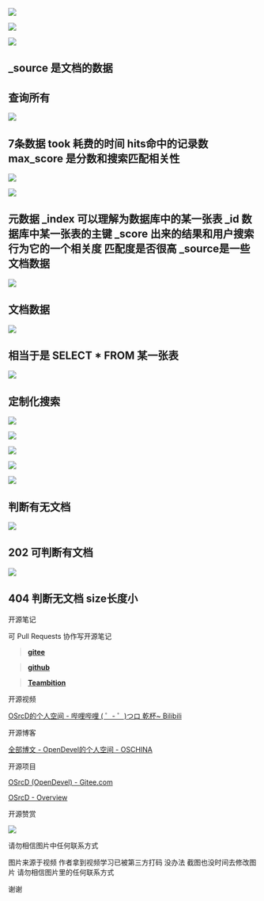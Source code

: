 ![](https://tcs.teambition.net/storage/31218ec80a0b55e3155a2300e9a51dc3b7f6?Signature=eyJhbGciOiJIUzI1NiIsInR5cCI6IkpXVCJ9.eyJBcHBJRCI6IjU5Mzc3MGZmODM5NjMyMDAyZTAzNThmMSIsIl9hcHBJZCI6IjU5Mzc3MGZmODM5NjMyMDAyZTAzNThmMSIsIl9vcmdhbml6YXRpb25JZCI6IiIsImV4cCI6MTYxMDcwMjM1OCwiaWF0IjoxNjEwMDk3NTU4LCJyZXNvdXJjZSI6Ii9zdG9yYWdlLzMxMjE4ZWM4MGEwYjU1ZTMxNTVhMjMwMGU5YTUxZGMzYjdmNiJ9.vlupzHHSSRI6M0ASKd2F5fE5qyLUCriSe0VPklaJy54&download=2020-09-17%20174614.png "")

![](https://tcs.teambition.net/storage/3121007c9919245194900d3a08d8a56fd991?Signature=eyJhbGciOiJIUzI1NiIsInR5cCI6IkpXVCJ9.eyJBcHBJRCI6IjU5Mzc3MGZmODM5NjMyMDAyZTAzNThmMSIsIl9hcHBJZCI6IjU5Mzc3MGZmODM5NjMyMDAyZTAzNThmMSIsIl9vcmdhbml6YXRpb25JZCI6IiIsImV4cCI6MTYxMDcwMjM1OCwiaWF0IjoxNjEwMDk3NTU4LCJyZXNvdXJjZSI6Ii9zdG9yYWdlLzMxMjEwMDdjOTkxOTI0NTE5NDkwMGQzYTA4ZDhhNTZmZDk5MSJ9.hiSOLtGJqM5Wgmk1L-K56LFfjJKhx_-Z2ESGkeM89GE&download=image.png "")

![](https://tcs.teambition.net/storage/312185d830dbc47cca1c79262f3b7e903c3e?Signature=eyJhbGciOiJIUzI1NiIsInR5cCI6IkpXVCJ9.eyJBcHBJRCI6IjU5Mzc3MGZmODM5NjMyMDAyZTAzNThmMSIsIl9hcHBJZCI6IjU5Mzc3MGZmODM5NjMyMDAyZTAzNThmMSIsIl9vcmdhbml6YXRpb25JZCI6IiIsImV4cCI6MTYxMDcwMjM1OCwiaWF0IjoxNjEwMDk3NTU4LCJyZXNvdXJjZSI6Ii9zdG9yYWdlLzMxMjE4NWQ4MzBkYmM0N2NjYTFjNzkyNjJmM2I3ZTkwM2MzZSJ9.BVbVJonk3UC5rCYmdrlsRMAepXK7Z_UZBEoVGuXqlVM&download=image.png "")

## _source 是文档的数据

## 查询所有

![](https://tcs.teambition.net/storage/3121c114b044c520f18e35984fe18176b53d?Signature=eyJhbGciOiJIUzI1NiIsInR5cCI6IkpXVCJ9.eyJBcHBJRCI6IjU5Mzc3MGZmODM5NjMyMDAyZTAzNThmMSIsIl9hcHBJZCI6IjU5Mzc3MGZmODM5NjMyMDAyZTAzNThmMSIsIl9vcmdhbml6YXRpb25JZCI6IiIsImV4cCI6MTYxMDcwMjM1OCwiaWF0IjoxNjEwMDk3NTU4LCJyZXNvdXJjZSI6Ii9zdG9yYWdlLzMxMjFjMTE0YjA0NGM1MjBmMThlMzU5ODRmZTE4MTc2YjUzZCJ9.vlgVtbOOwyG3LH3UONpsTfnElK06Au0zkOBNgKBBMTw&download=image.png "")

## 7条数据 took 耗费的时间 hits命中的记录数 max_score 是分数和搜索匹配相关性 

![](https://tcs.teambition.net/storage/3121661029a22e4f995ef166f3e69fb4e25d?Signature=eyJhbGciOiJIUzI1NiIsInR5cCI6IkpXVCJ9.eyJBcHBJRCI6IjU5Mzc3MGZmODM5NjMyMDAyZTAzNThmMSIsIl9hcHBJZCI6IjU5Mzc3MGZmODM5NjMyMDAyZTAzNThmMSIsIl9vcmdhbml6YXRpb25JZCI6IiIsImV4cCI6MTYxMDcwMjM1OCwiaWF0IjoxNjEwMDk3NTU4LCJyZXNvdXJjZSI6Ii9zdG9yYWdlLzMxMjE2NjEwMjlhMjJlNGY5OTVlZjE2NmYzZTY5ZmI0ZTI1ZCJ9.RJedYnIFhsRbU6VKZCx2queIoieHy15moB6kLXyX0lo&download=image.png "")

![](https://tcs.teambition.net/storage/3121d5de18d35ad61c6755905e48e3589445?Signature=eyJhbGciOiJIUzI1NiIsInR5cCI6IkpXVCJ9.eyJBcHBJRCI6IjU5Mzc3MGZmODM5NjMyMDAyZTAzNThmMSIsIl9hcHBJZCI6IjU5Mzc3MGZmODM5NjMyMDAyZTAzNThmMSIsIl9vcmdhbml6YXRpb25JZCI6IiIsImV4cCI6MTYxMDcwMjM1OCwiaWF0IjoxNjEwMDk3NTU4LCJyZXNvdXJjZSI6Ii9zdG9yYWdlLzMxMjFkNWRlMThkMzVhZDYxYzY3NTU5MDVlNDhlMzU4OTQ0NSJ9.-R8jUHF30ep8_dFGzUr7hab7oSAdyUwiCKvj1ZvBLsI&download=image.png "")

## 元数据 _index 可以理解为数据库中的某一张表 _id 数据库中某一张表的主键 _score 出来的结果和用户搜索行为它的一个相关度 匹配度是否很高 _source是一些文档数据

![](https://tcs.teambition.net/storage/31210af6fbb0e7466767cf85ef8fd0176669?Signature=eyJhbGciOiJIUzI1NiIsInR5cCI6IkpXVCJ9.eyJBcHBJRCI6IjU5Mzc3MGZmODM5NjMyMDAyZTAzNThmMSIsIl9hcHBJZCI6IjU5Mzc3MGZmODM5NjMyMDAyZTAzNThmMSIsIl9vcmdhbml6YXRpb25JZCI6IiIsImV4cCI6MTYxMDcwMjM1OCwiaWF0IjoxNjEwMDk3NTU4LCJyZXNvdXJjZSI6Ii9zdG9yYWdlLzMxMjEwYWY2ZmJiMGU3NDY2NzY3Y2Y4NWVmOGZkMDE3NjY2OSJ9.qLyQEMvf9BZvYYybgqOxvu2KJKqFACzoIY1FoUFSwvg&download=image.png "")

## 文档数据

![](https://tcs.teambition.net/storage/31214bf0ea914bdf41a875526d3d449e6278?Signature=eyJhbGciOiJIUzI1NiIsInR5cCI6IkpXVCJ9.eyJBcHBJRCI6IjU5Mzc3MGZmODM5NjMyMDAyZTAzNThmMSIsIl9hcHBJZCI6IjU5Mzc3MGZmODM5NjMyMDAyZTAzNThmMSIsIl9vcmdhbml6YXRpb25JZCI6IiIsImV4cCI6MTYxMDcwMjM1OCwiaWF0IjoxNjEwMDk3NTU4LCJyZXNvdXJjZSI6Ii9zdG9yYWdlLzMxMjE0YmYwZWE5MTRiZGY0MWE4NzU1MjZkM2Q0NDllNjI3OCJ9.ol_e29P7rn0nnx5fY7rlsi9IoBq_RHWvbPZOI1B4vJM&download=image.png "")

## 相当于是 SELECT * FROM 某一张表

![](https://tcs.teambition.net/storage/312156e281688765c3aac2ee5ac3fd16803c?Signature=eyJhbGciOiJIUzI1NiIsInR5cCI6IkpXVCJ9.eyJBcHBJRCI6IjU5Mzc3MGZmODM5NjMyMDAyZTAzNThmMSIsIl9hcHBJZCI6IjU5Mzc3MGZmODM5NjMyMDAyZTAzNThmMSIsIl9vcmdhbml6YXRpb25JZCI6IiIsImV4cCI6MTYxMDcwMjM1OCwiaWF0IjoxNjEwMDk3NTU4LCJyZXNvdXJjZSI6Ii9zdG9yYWdlLzMxMjE1NmUyODE2ODg3NjVjM2FhYzJlZTVhYzNmZDE2ODAzYyJ9.ErpWyK8vSWDTsnetsa8kl6If-CvEzYmDxakh_fk5dls&download=image.png "")

## 定制化搜索

![](https://tcs.teambition.net/storage/3121c23eca2578df16e2181eb09f38c94c3a?Signature=eyJhbGciOiJIUzI1NiIsInR5cCI6IkpXVCJ9.eyJBcHBJRCI6IjU5Mzc3MGZmODM5NjMyMDAyZTAzNThmMSIsIl9hcHBJZCI6IjU5Mzc3MGZmODM5NjMyMDAyZTAzNThmMSIsIl9vcmdhbml6YXRpb25JZCI6IiIsImV4cCI6MTYxMDcwMjM1OCwiaWF0IjoxNjEwMDk3NTU4LCJyZXNvdXJjZSI6Ii9zdG9yYWdlLzMxMjFjMjNlY2EyNTc4ZGYxNmUyMTgxZWIwOWYzOGM5NGMzYSJ9.hY18oKv6_ktdw3XgSS9X-9dxuloD97o8uz7c2nXWGnQ&download=image.png "")

![](https://tcs.teambition.net/storage/31211fea7f92d5cd0aa674d0dc7dcc6d9b97?Signature=eyJhbGciOiJIUzI1NiIsInR5cCI6IkpXVCJ9.eyJBcHBJRCI6IjU5Mzc3MGZmODM5NjMyMDAyZTAzNThmMSIsIl9hcHBJZCI6IjU5Mzc3MGZmODM5NjMyMDAyZTAzNThmMSIsIl9vcmdhbml6YXRpb25JZCI6IiIsImV4cCI6MTYxMDcwMjM1OCwiaWF0IjoxNjEwMDk3NTU4LCJyZXNvdXJjZSI6Ii9zdG9yYWdlLzMxMjExZmVhN2Y5MmQ1Y2QwYWE2NzRkMGRjN2RjYzZkOWI5NyJ9.bFmr-oO1M36ZfCUmr-MdIMqmkN5230C2A5_9GydVkGQ&download=image.png "")

![](https://tcs.teambition.net/storage/3121d04d2f1b2206c7881329591659f14e30?Signature=eyJhbGciOiJIUzI1NiIsInR5cCI6IkpXVCJ9.eyJBcHBJRCI6IjU5Mzc3MGZmODM5NjMyMDAyZTAzNThmMSIsIl9hcHBJZCI6IjU5Mzc3MGZmODM5NjMyMDAyZTAzNThmMSIsIl9vcmdhbml6YXRpb25JZCI6IiIsImV4cCI6MTYxMDcwMjM1OCwiaWF0IjoxNjEwMDk3NTU4LCJyZXNvdXJjZSI6Ii9zdG9yYWdlLzMxMjFkMDRkMmYxYjIyMDZjNzg4MTMyOTU5MTY1OWYxNGUzMCJ9.WrSQ-48YEjkymzPCfGTvb8m0gXHgqe0jHPxUh9cYK_I&download=image.png "")

![](https://tcs.teambition.net/storage/3121e3e7eba30ff684267e970472c9d65db7?Signature=eyJhbGciOiJIUzI1NiIsInR5cCI6IkpXVCJ9.eyJBcHBJRCI6IjU5Mzc3MGZmODM5NjMyMDAyZTAzNThmMSIsIl9hcHBJZCI6IjU5Mzc3MGZmODM5NjMyMDAyZTAzNThmMSIsIl9vcmdhbml6YXRpb25JZCI6IiIsImV4cCI6MTYxMDcwMjM1OCwiaWF0IjoxNjEwMDk3NTU4LCJyZXNvdXJjZSI6Ii9zdG9yYWdlLzMxMjFlM2U3ZWJhMzBmZjY4NDI2N2U5NzA0NzJjOWQ2NWRiNyJ9.sX2mYQWbVZAC79o47DFifbxGrNKQs5x4pnEPs0YaUKc&download=image.png "")

![](https://tcs.teambition.net/storage/31211a114a53c93efcd84a15aa90114e64fa?Signature=eyJhbGciOiJIUzI1NiIsInR5cCI6IkpXVCJ9.eyJBcHBJRCI6IjU5Mzc3MGZmODM5NjMyMDAyZTAzNThmMSIsIl9hcHBJZCI6IjU5Mzc3MGZmODM5NjMyMDAyZTAzNThmMSIsIl9vcmdhbml6YXRpb25JZCI6IiIsImV4cCI6MTYxMDcwMjM1OCwiaWF0IjoxNjEwMDk3NTU4LCJyZXNvdXJjZSI6Ii9zdG9yYWdlLzMxMjExYTExNGE1M2M5M2VmY2Q4NGExNWFhOTAxMTRlNjRmYSJ9.ie60pzV7_PNoOeKaL9OY0SbG4iTpHn03CUQPeVIb8Q4&download=image.png "")

## 判断有无文档

![](https://tcs.teambition.net/storage/3121463c6adbb8198a397bb197c43b3c42d1?Signature=eyJhbGciOiJIUzI1NiIsInR5cCI6IkpXVCJ9.eyJBcHBJRCI6IjU5Mzc3MGZmODM5NjMyMDAyZTAzNThmMSIsIl9hcHBJZCI6IjU5Mzc3MGZmODM5NjMyMDAyZTAzNThmMSIsIl9vcmdhbml6YXRpb25JZCI6IiIsImV4cCI6MTYxMDcwMjM1OCwiaWF0IjoxNjEwMDk3NTU4LCJyZXNvdXJjZSI6Ii9zdG9yYWdlLzMxMjE0NjNjNmFkYmI4MTk4YTM5N2JiMTk3YzQzYjNjNDJkMSJ9.APLfgr2KiWdXEUSDFgmota-_UdWpR17QrWtTlrkF494&download=image.png "")

## 202 可判断有文档

![](https://tcs.teambition.net/storage/312177330d316a11863888e117a5c82605bc?Signature=eyJhbGciOiJIUzI1NiIsInR5cCI6IkpXVCJ9.eyJBcHBJRCI6IjU5Mzc3MGZmODM5NjMyMDAyZTAzNThmMSIsIl9hcHBJZCI6IjU5Mzc3MGZmODM5NjMyMDAyZTAzNThmMSIsIl9vcmdhbml6YXRpb25JZCI6IiIsImV4cCI6MTYxMDcwMjM1OCwiaWF0IjoxNjEwMDk3NTU4LCJyZXNvdXJjZSI6Ii9zdG9yYWdlLzMxMjE3NzMzMGQzMTZhMTE4NjM4ODhlMTE3YTVjODI2MDViYyJ9.DTlbojYyCx2DiZmux2B-3VAHiPR3B4QXCgWNjyjHYbE&download=image.png "")

## 404 判断无文档 size长度小



开源笔记

可 Pull Requests 协作写开源笔记

> [__gitee__](https://gitee.com/opendevel/java-for-linux)

> [__github__](https://github.com/OSrcD/java-for-linux)

> [__Teambition__](https://tburl.in/lPhmsyaa)

开源视频

[OSrcD的个人空间 - 哔哩哔哩 ( ゜- ゜)つロ 乾杯~ Bilibili](https://space.bilibili.com/77266754)

开源博客

[全部博文 - OpenDevel的个人空间 - OSCHINA](https://my.oschina.net/u/4675154?tab=newest&catalogId=0)

开源项目

[OSrcD (OpenDevel) - Gitee.com](https://gitee.com/OpenDevel)

[OSrcD - Overview](https://github.com/OSrcD)

开源赞赏

![](https://tcs.teambition.net/storage/3121aed56e96d914e1046f3b498b493ce232?Signature=eyJhbGciOiJIUzI1NiIsInR5cCI6IkpXVCJ9.eyJBcHBJRCI6IjU5Mzc3MGZmODM5NjMyMDAyZTAzNThmMSIsIl9hcHBJZCI6IjU5Mzc3MGZmODM5NjMyMDAyZTAzNThmMSIsIl9vcmdhbml6YXRpb25JZCI6IiIsImV4cCI6MTYxMDcwMjM1OCwiaWF0IjoxNjEwMDk3NTU4LCJyZXNvdXJjZSI6Ii9zdG9yYWdlLzMxMjFhZWQ1NmU5NmQ5MTRlMTA0NmYzYjQ5OGI0OTNjZTIzMiJ9.SqA06LlS_mjwfppE-c9vt73ModemULuakkTvRKD-B9Q&download=image.png "")

请勿相信图片中任何联系方式

图片来源于视频 作者拿到视频学习已被第三方打码 没办法 截图也没时间去修改图片 请勿相信图片里的任何联系方式

谢谢

